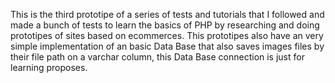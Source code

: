 This is the third prototipe of a series of tests and tutorials that I followed and made a bunch of tests to learn the basics of PHP by researching and doing prototipes of sites based on ecommerces. This prototipes also have an very simple implementation of an basic Data Base that also saves images files by their file path on a varchar column, this Data Base connection is just for learning proposes.
